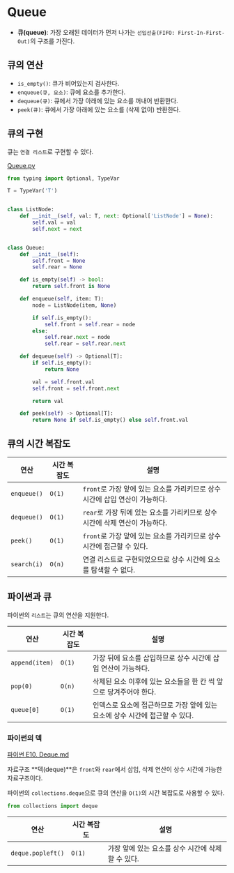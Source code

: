 # Queue

- **큐(queue)**: 가장 오래된 데이터가 먼저 나가는 `선입선출(FIFO: First-In-First-Out)`의 구조를 가진다.



## 큐의 연산

- `is_empty()`: 큐가 비어있는지 검사한다.
- `enqueue(큐, 요소)`: 큐에 요소를 추가한다.
- `dequeue(큐)`: 큐에서 가장 아래에 있는 요소를 꺼내어 반환한다.
- `peek(큐)`: 큐에서 가장 아래에 있는 요소를 (삭제 없이) 반환한다.



## 큐의 구현

큐는 `연결 리스트`로 구현할 수 있다.



[Queue.py](https://github.com/leegwae/problem-solving/blob/main/queue/Queue.py)

```python
from typing import Optional, TypeVar

T = TypeVar('T')


class ListNode:
	def __init__(self, val: T, next: Optional['ListNode'] = None):
		self.val = val
		self.next = next


class Queue:
	def __init__(self):
		self.front = None
		self.rear = None

	def is_empty(self) -> bool:
		return self.front is None

	def enqueue(self, item: T):
		node = ListNode(item, None)

		if self.is_empty():
			self.front = self.rear = node
		else:
			self.rear.next = node
			self.rear = self.rear.next

	def dequeue(self) -> Optional[T]:
		if self.is_empty():
			return None

		val = self.front.val
		self.front = self.front.next

		return val

	def peek(self) -> Optional[T]:
		return None if self.is_empty() else self.front.val

```



## 큐의 시간 복잡도

| 연산        | 시간 복잡도 | 설명                                                         |
| ----------- | ----------- | ------------------------------------------------------------ |
| `enqueue()` | `O(1)`      | `front`로 가장 앞에 있는 요소를 가리키므로 상수 시간에 삽입 연산이 가능하다. |
| `dequeue()` | `O(1)`      | `rear`로 가장 뒤에 있는 요소를 가리키므로 상수 시간에 삭제 연산이 가능하다. |
| `peek()`    | `O(1)`      | `front`로 가장 앞에 있는 요소를 가리키므로 상수 시간에 접근할 수 있다. |
| `search(i)` | `O(n)`      | 연결 리스트로 구현되었으므로 상수 시간에 요소를 탐색할 수 없다. |



## 파이썬과 큐

파이썬의 `리스트`는 큐의 연산을 지원한다.



| 연산           | 시간 복잡도 | 설명                                                         |
| -------------- | ----------- | ------------------------------------------------------------ |
| `append(item)` | `O(1)`      | 가장 뒤에 요소를 삽입하므로 상수 시간에 삽입 연산이 가능하다. |
| `pop(0)`       | `O(n)`      | 삭제된 요소 이후에 있는 요소들을 한 칸 씩 앞으로 당겨주어야 한다. |
| `queue[0]`     | `O(1)`      | 인덱스로 요소에 접근하므로 가장 앞에 있는 요소에 상수 시간에 접근할 수 있다. |



### 파이썬의 덱

[파이썬 E10. Deque.md](https://github.com/leegwae/python-dojang/blob/main/E10.%20Deque.md)



자료구조 **덱(deque)**은 `front`와 `rear`에서 삽입, 삭제 연산이 상수 시간에 가능한 자료구조이다.

파이썬의 `collections.deque`으로 큐의 연산을 `O(1)`의 시간 복잡도로 사용할 수 있다.

```python
from collections import deque
```



| 연산              | 시간 복잡도 | 설명                                              |
| ----------------- | ----------- | ------------------------------------------------- |
| `deque.popleft()` | `O(1)`      | 가장 앞에 있는 요소를 상수 시간에 삭제할 수 있다. |

